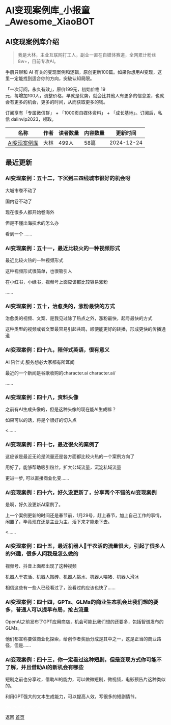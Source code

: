 # AI变现案例库_小报童_Awesome_XiaoBOT

## AI变现案例库介绍
> 我是大林，主业互联网打工人，副业一直在自媒体赛道，全网累计粉丝8w+，目前专攻AI。    
    
手册只聊和 AI 有关的变现案例和逻辑，原创更新100篇。如果你想用AI变现，这里一定能找到适合你的方向，突破认知局限。    
    
「一次订阅，永久有效」，原价199元，初始价格 19  
元，每增加100人，调整价格，早就是优势，就会比其他人有更多的信息差，也就会有更多的机会，更多的时间，从而获取更多的钱。    
    
订阅享有「专属微信群」 + 「1000页自媒体资料」 + 「成长基地」。订阅后，私信 dalinvip2023，领取。  
  


|名称|作者|读者数量|内容数量|更新时间|
|---|---|---|---|---|
|[AI变现案例库](https://xiaobot.net/p/AIGCOrdinaryM?refer=0b133df9-27dc-423b-8101-639049001c13)|大林|499人|58篇|2024-12-24|

## 最近更新
### AI变现案例：五十二，下沉到三四线城市很好的机会呀

大城市卷不动了

国内卷不动了

现在很多人都开始卷海外

但是不懂出海技术的怎么办

看到一个 ......

### AI变现案例：五十一，最近比较火的一种视频形式

最近比较火热的一种视频形式

这种视频形式很简单，也很吸引人

在小红书，小绿书，视频号上面应该都比较容易涨粉

......

### AI变现案例：五十，治愈类的，涨粉最快的方式

治愈类的视频、文案、是我见过除了热点之外，涨粉最快，起号最快的方式

这种类型的视频或者文案最容易引起共鸣，顺便能更好的转播，形成更快的传播通道

### AI变现案例：四十九，陪伴式英语，很有意义

AI 陪伴式 服务想必大家都有所耳闻

最近的一个新闻是谷歌收购的character.ai character.ai/

......

### AI变现案例：四十八，资料头像

之前有AI生成头像的，但是这种头像的现在能AI生成嘛？

如果可以的话，将是个很好的切入点

<......

### AI变现案例：四十七，最近很火的案例了

这应该是最近无论是流量还是各方面都比较火热的一个案例方向了

用好了，能够帮助吸引粉丝，扩大公域流量，沉淀私域流量

更进一步, 可以直接商业化变......

### AI变现案例：四十六，好久没更新了，分享两个不错的AI变现案例

是啊，好久没更新AI案例了。

上一个案例更新的时间还是春节前，1月29号，赶上春节，加上自己工作的事情，闲置了，毕竟现在还是主业为主，活下来才能走下去。

<......

### AI变现案例：四十五，最近机器人🤖干农活的流量很大，引起了很多人的兴趣，很多人问我是怎么做的

视频号、抖音上面都出现了这种视频

机器人干农活、机器人搬砖、机器人挑水、机器人喂猪、机器人滑冰

相信这些有一些人已经看过了，没看过的应该也快了......

### AI变现案例：四十四，GPTs、GLMs的商业生态机会比我们想的要多，普通人可以提早布局，抢占流量

OpenAI之前发布了GPT应用商店，机会可能比我们想的还要多，包括智谱发布的GLMs。

他们都宣称要做商业化探索，给创作者奖励分成是其中之一，这是正当的商业路径，但是......

### AI变现案例：四十三，你一定看过这种短剧，但是变现方式你可能不了解，并且借助AI的新机会有哪些

短剧之前也分享过，借助AI的能力，可以做微短剧，微视频，电影预告片这种类似的。

利用GPT强大的文本生成能力，可以提高人效，写很多的短剧情节。


<a href="https://github.com/Reno9527/awesome-xiaobot" style="color: white; text-decoration: none;">awesome-xiaobot</a>

返回 [首页](../README.md)

